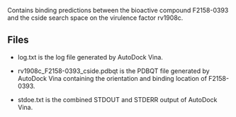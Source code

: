 Contains binding predictions between the bioactive compound F2158-0393 and the cside search space on the virulence factor rv1908c.

## Files

- log.txt is the log file generated by AutoDock Vina.

- rv1908c_F2158-0393_cside.pdbqt is the PDBQT file generated by AutoDock Vina containing the orientation and binding location of F2158-0393.

- stdoe.txt is the combined STDOUT and STDERR output of AutoDock Vina.

